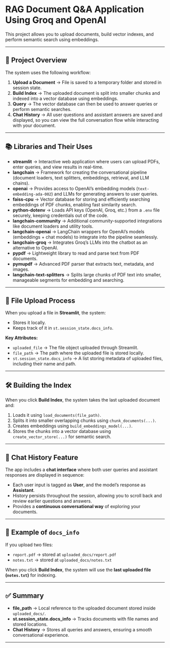 
# RAG Document Q&A Application Using Groq and OpenAI

This project allows you to upload documents, build vector indexes, and perform semantic search using embeddings.

---

## 🚀 **Project Overview**

The system uses the following workflow:

1. **Upload a Document** → File is saved to a temporary folder and stored in session state.
2. **Build Index** → The uploaded document is split into smaller chunks and indexed into a vector database using embeddings.
3. **Query** → The vector database can then be used to answer queries or perform semantic searches.
4. **Chat History** → All user questions and assistant answers are saved and displayed, so you can view the full conversation flow while interacting with your document.

---

## 📚 **Libraries and Their Uses**

- **streamlit** → Interactive web application where users can upload PDFs, enter queries, and view results in real-time.
- **langchain** → Framework for creating the conversational pipeline (document loaders, text splitters, embeddings, retrieval, and LLM chains).
- **openai** → Provides access to OpenAI’s embedding models (`text-embedding-ada-002`) and LLMs for generating answers to user queries.
- **faiss-cpu** → Vector database for storing and efficiently searching embeddings of PDF chunks, enabling fast similarity search.
- **python-dotenv** → Loads API keys (OpenAI, Groq, etc.) from a `.env` file securely, keeping credentials out of the code.
- **langchain-community** → Additional community-supported integrations like document loaders and utility tools.
- **langchain-openai** → LangChain wrappers for OpenAI’s models (embeddings + chat models) to integrate into the pipeline seamlessly.
- **langchain-groq** → Integrates Groq’s LLMs into the chatbot as an alternative to OpenAI.
- **pypdf** → Lightweight library to read and parse text from PDF documents.
- **pymupdf** → Advanced PDF parser that extracts text, metadata, and images.
- **langchain-text-splitters** → Splits large chunks of PDF text into smaller, manageable segments for embedding and searching.

---

## 📂 **File Upload Process**

When you upload a file in **Streamlit**, the system:

- Stores it locally.
- Keeps track of it in `st.session_state.docs_info`.

**Key Attributes:**

- `uploaded_file` → The file object uploaded through Streamlit.
- `file_path` → The path where the uploaded file is stored locally.
- `st.session_state.docs_info` → A list storing metadata of uploaded files, including their name and path.

---

## 🛠 **Building the Index**

When you click **Build Index**, the system takes the last uploaded document and:

1. Loads it using `load_documents(file_path)`.
2. Splits it into smaller overlapping chunks using `chunk_documents(...)`.
3. Creates embeddings using `build_embeddings_model(...)`.
4. Stores the chunks into a vector database using `create_vector_store(...)` for semantic search.

---

## 💬 **Chat History Feature**

The app includes a **chat interface** where both user queries and assistant responses are displayed in sequence:

- Each user input is tagged as **User**, and the model’s response as **Assistant**.
- History persists throughout the session, allowing you to scroll back and review earlier questions and answers.
- Provides a **continuous conversational way** of exploring your documents.

---

## 📄 **Example of `docs_info`**

If you upload two files:

- `report.pdf` → stored at `uploaded_docs/report.pdf`
- `notes.txt` → stored at `uploaded_docs/notes.txt`

When you click **Build Index**, the system will use the **last uploaded file (`notes.txt`)** for indexing.

---

## ✅ **Summary**

- **file_path** → Local reference to the uploaded document stored inside `uploaded_docs/`.
- **st.session_state.docs_info** → Tracks documents with file names and stored locations.
- **Chat History** → Stores all queries and answers, ensuring a smooth conversational experience.

---
